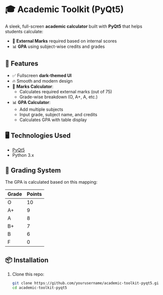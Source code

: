 # 🎓 Academic Toolkit (PyQt5)

A sleek, full-screen **academic calculator** built with **PyQt5** that helps students calculate:
- 📘 **External Marks** required based on internal scores
- 📊 **GPA** using subject-wise credits and grades

## 🚀 Features

- ✅ Fullscreen **dark-themed UI**
- 🔥 Smooth and modern design
- 📘 **Marks Calculator**:
  - Calculates required external marks (out of 75)
  - Grade-wise breakdown (O, A+, A, etc.)
- 📊 **GPA Calculator**:
  - Add multiple subjects
  - Input grade, subject name, and credits
  - Calculates GPA with table display

## 🖥️ Technologies Used

- [PyQt5](https://pypi.org/project/PyQt5/)
- Python 3.x

## 🧠 Grading System

The GPA is calculated based on this mapping:

| Grade | Points |
|-------|--------|
| O     | 10     |
| A+    | 9      |
| A     | 8      |
| B+    | 7      |
| B     | 6      |
| F     | 0      |

## 📦 Installation

1. Clone this repo:
   ```bash
   git clone https://github.com/yourusername/academic-toolkit-pyqt5.git
   cd academic-toolkit-pyqt5
